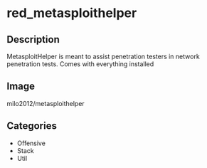 # red_metasploithelper

## Description
MetasploitHelper is meant to assist penetration testers in network penetration tests. Comes with everything installed

## Image
milo2012/metasploithelper

## Categories
- Offensive
- Stack
- Util

